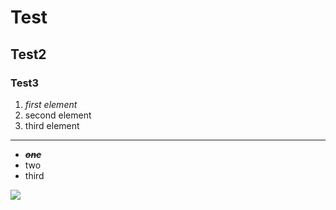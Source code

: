 # Test
## Test2
### Test3
1. *first element*
2. second element
3. third element
***
* *__~~one~~__*
* two
* third

![](./1.jpg)